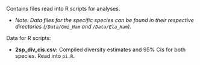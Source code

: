 Contains files read into R scripts for analyses.
* *Note: Data files for the specific species can be found in their respective directories (`/Data/Gmi_Ham` and `/Data/Ela_Ham`).*

Data for R scripts:

*  **2sp_div_cis.csv:** Compiled diversity estimates and 95% CIs for both species. Read into `pi.R`.
